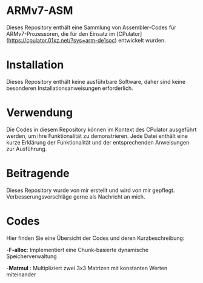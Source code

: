 # ARMv7-ASM
Dieses Repository enthält eine Sammlung von Assembler-Codes für ARMv7-Prozessoren, die für den Einsatz im [CPulator] (https://cpulator.01xz.net/?sys=arm-de1soc) entwickelt wurden. 

# Installation
Dieses Repository enthält keine ausführbare Software, daher sind keine besonderen Installationsanweisungen erforderlich.

# Verwendung
Die Codes in diesem Repository können im Kontext des CPulator ausgeführt werden, um ihre Funktionalität zu demonstrieren. Jede Datei enthält eine kurze Erklärung der Funktionalität und der entsprechenden Anweisungen zur Ausführung.

# Beitragende
Dieses Repository wurde von mir erstellt und wird von mir gepflegt. Verbesserungsvorschläge gerne als Nachricht an mich.

# Codes
Hier finden Sie eine Übersicht der Codes und deren Kurzbeschreibung:

  -**F-alloc**: Implementiert eine Chunk-basierte dynamische Speicherverwaltung
  
  -**Matmul** : Multipliziert zwei 3x3 Matrizen mit konstanten Werten miteinander
